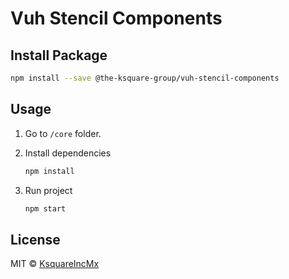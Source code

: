 # Vuh Stencil Components

## Install Package

```bash
npm install --save @the-ksquare-group/vuh-stencil-components
```

## Usage

1. Go to `/core` folder.

2. Install dependencies

   ```bash
   npm install
   ```

3. Run project

   ```bash
   npm start
   ```

## License

MIT © [KsquareIncMx](https://github.com/ksquareincmx)
